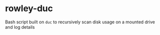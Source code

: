 # rowley-duc
Bash script built on `duc` to recursively scan disk usage on a mounted drive and log details  
